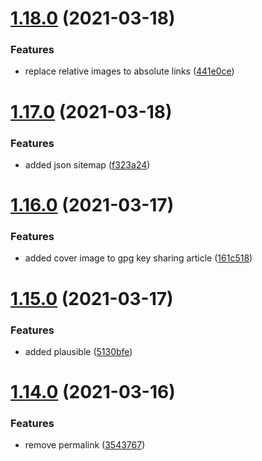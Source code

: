 # [1.18.0](https://github.com/MihaiNueleanu/blog/compare/1.17.0...1.18.0) (2021-03-18)


### Features

* replace relative images to absolute links ([441e0ce](https://github.com/MihaiNueleanu/blog/commit/441e0ce5b9315838efe458803ec92585e0f45df7))



# [1.17.0](https://github.com/MihaiNueleanu/blog/compare/1.16.0...1.17.0) (2021-03-18)


### Features

* added json sitemap ([f323a24](https://github.com/MihaiNueleanu/blog/commit/f323a243076d0a8121183f77f431226500503e43))



# [1.16.0](https://github.com/MihaiNueleanu/blog/compare/1.15.0...1.16.0) (2021-03-17)


### Features

* added cover image to gpg key sharing article ([161c518](https://github.com/MihaiNueleanu/blog/commit/161c518e73a053f72ab8a76561a64733d67aaf53))



# [1.15.0](https://github.com/MihaiNueleanu/blog/compare/1.14.0...1.15.0) (2021-03-17)


### Features

* added plausible ([5130bfe](https://github.com/MihaiNueleanu/blog/commit/5130bfed5c2a8f4623005c3e55da4c0d0bb39e97))



# [1.14.0](https://github.com/MihaiNueleanu/blog/compare/1.13.1...1.14.0) (2021-03-16)


### Features

* remove permalink ([3543767](https://github.com/MihaiNueleanu/blog/commit/3543767c2246efef8a965640d5843db7c511fa24))



